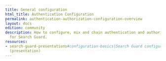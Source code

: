 ```yaml
---
title: General configuration
html_title: Authentication Configuration
permalink: authentication-authorization-configuration-overview
layout: docs
edition: community
description: How to configure, mix and chain authentication and authorization domains
  for Search Guard.
resources:
- search-guard-presentations#configuration-basics|Search Guard configuration basics
  (presentation)
---
```

<!---
Copyright 2022 floragunn GmbH
-->
